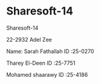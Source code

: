 Sharesoft-14
============

Sharesoft-14

22-2932 Adel Zee

Name: Sarah Fathallah ID :25-0270

Tharey El-Deen ID :25-7751

Mohamed shaarawy  ID :25-4186